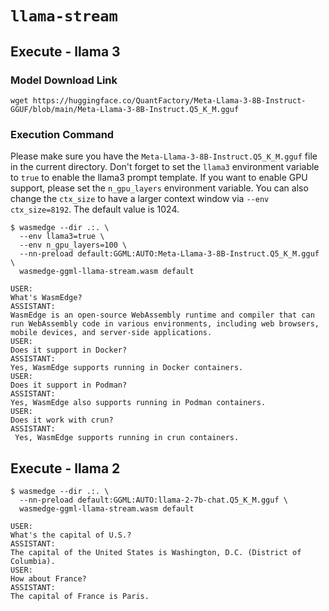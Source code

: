 # `llama-stream`

## Execute - llama 3

### Model Download Link

```console
wget https://huggingface.co/QuantFactory/Meta-Llama-3-8B-Instruct-GGUF/blob/main/Meta-Llama-3-8B-Instruct.Q5_K_M.gguf
```

### Execution Command

Please make sure you have the `Meta-Llama-3-8B-Instruct.Q5_K_M.gguf` file in the current directory.
Don't forget to set the `llama3` environment variable to `true` to enable the llama3 prompt template.
If you want to enable GPU support, please set the `n_gpu_layers` environment variable.
You can also change the `ctx_size` to have a larger context window via `--env ctx_size=8192`. The default value is 1024.

```console
$ wasmedge --dir .:. \
  --env llama3=true \
  --env n_gpu_layers=100 \
  --nn-preload default:GGML:AUTO:Meta-Llama-3-8B-Instruct.Q5_K_M.gguf \
  wasmedge-ggml-llama-stream.wasm default

USER:
What's WasmEdge?
ASSISTANT:
WasmEdge is an open-source WebAssembly runtime and compiler that can run WebAssembly code in various environments, including web browsers, mobile devices, and server-side applications.
USER:
Does it support in Docker?
ASSISTANT:
Yes, WasmEdge supports running in Docker containers.
USER:
Does it support in Podman?
ASSISTANT:
Yes, WasmEdge also supports running in Podman containers.
USER:
Does it work with crun?
ASSISTANT:
 Yes, WasmEdge supports running in crun containers.
```

## Execute - llama 2

```console
$ wasmedge --dir .:. \
  --nn-preload default:GGML:AUTO:llama-2-7b-chat.Q5_K_M.gguf \
  wasmedge-ggml-llama-stream.wasm default

USER:
What's the capital of U.S.?
ASSISTANT:
The capital of the United States is Washington, D.C. (District of Columbia).
USER:
How about France?
ASSISTANT:
The capital of France is Paris.
```
